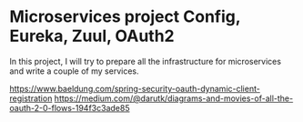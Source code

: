 # Microservices project Config, Eureka, Zuul, OAuth2

In this project, I will try to prepare all the infrastructure for microservices and write a couple of my services. 

<!-- ## Microservices architecture:
* **config-service** - centralized point of configurations for services. Let's say that we have 20 or 50 services in your project. It's reasonable to place all configurations in one place. So, when new **service** is running it's communicating with **config-service** to get proper configuration. 
To be able to create configuration server you need:
   - [x] * *@EnableConfigServer* * annotation, 
   - [x] * *spring-cloud-config-server* * dependency. 
 By default server will be run localy on port 8080. To change this behaviour 
* **discovery-service** -  -->

https://www.baeldung.com/spring-security-oauth-dynamic-client-registration
https://medium.com/@darutk/diagrams-and-movies-of-all-the-oauth-2-0-flows-194f3c3ade85